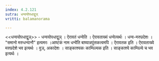 ```yaml
---
index: 4.2.121
sutra: धन्वयोपधाद्वुञ्
vritti: balamanorama

---
```

<<धन्वयोपधाद्वुञ्>> - धन्वयोपधाद्वुञ् । ऐरावतं धन्वेति । ऐरावताख्यं धन्वेत्यर्थः । धन्व-मरुप्रदेशः । "समानो मरुधन्वानौ" इत्यमरः ।आष्टकं नाम धन्वे॑ति बाष्यान्नपुंसकत्वमपि । ऐरावतक इति । ऐरावताख्ये मरुप्रदेशे भव इत्यर्थः । वुञ्, अकादेशः । साङ्काश्यकः काम्पिल्यक इति । साङ्काश्ये काम्पिल्ये च भव इत्यर्थः । 